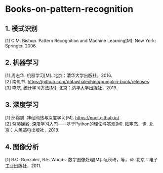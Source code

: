 # Books-on-pattern-recognition

## 1. 模式识别
[1] C.M. Bishop. Pattern Recognition and Machine Learning[M]. New York: Springer, 2006.
## 2. 机器学习
[1] 周志华. 机器学习[M]. 北京：清华大学出版社，2016.  
[2] 南瓜书. https://github.com/datawhalechina/pumpkin-book/releases  
[3] 李航. 统计学习方法[M]. 北京：清华大学出版社，2019.
## 3. 深度学习
[1] 邱锡鹏. 神经网络与深度学习[M]. https://nndl.github.io/  
[2] 斋藤康毅. 深度学习入门——基于Python的理论与实现[M]. 陆宇杰，译. 北京：人民邮电出版社，2018.
## 4. 图像分析
[1] R.C. Gonzalez, R.E. Woods. 数字图像处理[M]. 阮秋琦，等，译. 北京：电子工业出版社，2011.
